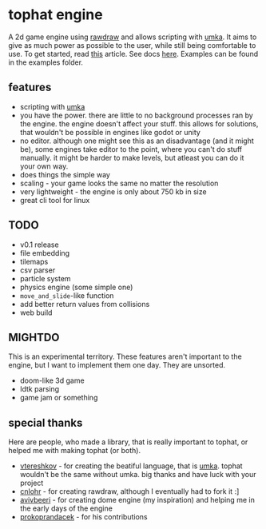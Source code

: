 # tophat engine
A 2d game engine using [rawdraw](https://github.com/cntools/rawdraw) and allows scripting with [umka](https://github.com/vtereshkov/umka-lang). It aims to give as much power as possible to the user, while still being comfortable to use. To get started, read [this](https://github.com/marekmaskarinec/tophat/wiki/getting-started) article. See docs [here](https://github.com/marekmaskarinec/tophat/wiki/Umka-libraries). Examples can be found in the examples folder.

## features

- scripting with [umka](https://github.com/vtereshkov/umka-lang)
- you have the power. there are little to no background processes ran by the engine. the engine doesn't affect your stuff. this allows for solutions, that wouldn't be possible in engines like godot or unity
- no editor. although one might see this as an disadvantage (and it might be), some engines take editor to the point, where you can't do stuff manually. it might be harder to make levels, but atleast you can do it your own way.
- does things the simple way
- scaling - your game looks the same no matter the resolution
- very lightweight - the engine is only about 750 kb in size
- great cli tool for linux

## TODO

- v0.1 release
- file embedding
- tilemaps
- csv parser
- particle system
- physics engine (some simple one)
- `move_and_slide`-like function
- add better return values from collisions
- web build

## MIGHTDO

This is an experimental territory. These features aren't important to the engine, but I want to implement them one day. They are unsorted.

- doom-like 3d game
- ldtk parsing
- game jam or something

## special thanks

Here are people, who made a library, that is really important to tophat, or helped me with making tophat (or both).

- [vtereshkov](https://github.com/vtereshkov) - for creating the beatiful language, that is [umka](https://github.com/vtereshkov/umka-lang). tophat wouldn't be the same without umka. big thanks and have luck with your project
- [cnlohr](https://github.com/cnlohr) - for creating rawdraw, although I eventually had to fork it :]
- [avivbeeri](https://github.com/avivbeeri) - for creating dome engine (my inspiration) and helping me in the early days of the engine
- [prokoprandacek](https://github.com/prokoprandacek) - for his contributions
